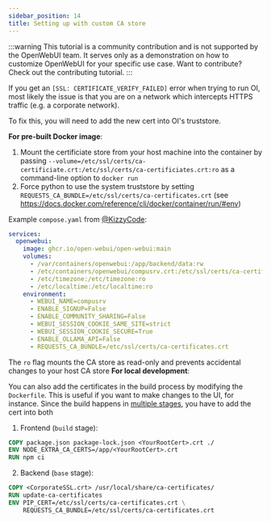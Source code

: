 ```yaml
---
sidebar_position: 14
title: Setting up with custom CA store
---
```


:::warning
This tutorial is a community contribution and is not supported by the OpenWebUI team. It serves only as a demonstration on how to customize OpenWebUI for your specific use case. Want to contribute? Check out the contributing tutorial.
:::


If you get an `[SSL: CERTIFICATE_VERIFY_FAILED]` error when trying to run OI, most likely the issue is that you are on a network which intercepts HTTPS traffic (e.g. a corporate network).

To fix this, you will need to add the new cert into OI's truststore.

**For pre-built Docker image**:

1. Mount the certificiate store from your host machine into the container by passing `--volume=/etc/ssl/certs/ca-certificiate.crt:/etc/ssl/certs/ca-certificiates.crt:ro` as a command-line option to `docker run`
2. Force python to use the system truststore by setting `REQUESTS_CA_BUNDLE=/etc/ssl/certs/ca-certificates.crt` (see https://docs.docker.com/reference/cli/docker/container/run/#env)

Example `compose.yaml` from [@KizzyCode](https://github.com/open-webui/open-webui/issues/1398#issuecomment-2258463210):

```yaml
services:
  openwebui:
    image: ghcr.io/open-webui/open-webui:main
    volumes:
      - /var/containers/openwebui:/app/backend/data:rw
      - /etc/containers/openwebui/compusrv.crt:/etc/ssl/certs/ca-certificates.crt:ro
      - /etc/timezone:/etc/timezone:ro
      - /etc/localtime:/etc/localtime:ro
    environment:
      - WEBUI_NAME=compusrv
      - ENABLE_SIGNUP=False
      - ENABLE_COMMUNITY_SHARING=False
      - WEBUI_SESSION_COOKIE_SAME_SITE=strict
      - WEBUI_SESSION_COOKIE_SECURE=True
      - ENABLE_OLLAMA_API=False
      - REQUESTS_CA_BUNDLE=/etc/ssl/certs/ca-certificates.crt
```

The `ro` flag mounts the CA store as read-only and prevents accidental changes to your host CA store
**For local development**:

You can also add the certificates in the build process by modifying the `Dockerfile`. This is useful if you want to make changes to the UI, for instance.
Since the build happens in [multiple stages](https://docs.docker.com/build/building/multi-stage/), you have to add the cert into both
1. Frontend (`build` stage): 
```dockerfile
COPY package.json package-lock.json <YourRootCert>.crt ./
ENV NODE_EXTRA_CA_CERTS=/app/<YourRootCert>.crt
RUN npm ci
```
2. Backend (`base` stage):
```dockerfile
COPY <CorporateSSL.crt> /usr/local/share/ca-certificates/
RUN update-ca-certificates
ENV PIP_CERT=/etc/ssl/certs/ca-certificates.crt \
    REQUESTS_CA_BUNDLE=/etc/ssl/certs/ca-certificates.crt
```
